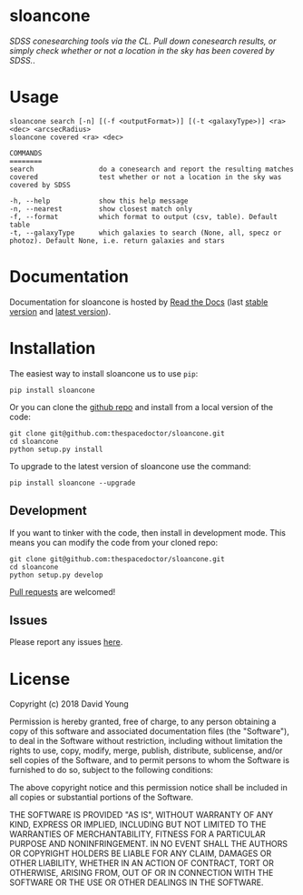 sloancone
=========

*SDSS conesearching tools via the CL. Pull down conesearch results, or
simply check whether or not a location in the sky has been covered by
SDSS.*.

Usage
=====

    sloancone search [-n] [(-f <outputFormat>)] [(-t <galaxyType>)] <ra> <dec> <arcsecRadius>
    sloancone covered <ra> <dec>

    COMMANDS
    ========
    search                do a conesearch and report the resulting matches
    covered               test whether or not a location in the sky was covered by SDSS

    -h, --help            show this help message
    -n, --nearest         show closest match only
    -f, --format          which format to output (csv, table). Default table
    -t, --galaxyType      which galaxies to search (None, all, specz or photoz). Default None, i.e. return galaxies and stars

Documentation
=============

Documentation for sloancone is hosted by [Read the
Docs](http://sloancone.readthedocs.org/en/stable/) (last [stable
version](http://sloancone.readthedocs.org/en/stable/) and [latest
version](http://sloancone.readthedocs.org/en/latest/)).

Installation
============

The easiest way to install sloancone us to use `pip`:

    pip install sloancone

Or you can clone the [github
repo](https://github.com/thespacedoctor/sloancone) and install from a
local version of the code:

    git clone git@github.com:thespacedoctor/sloancone.git
    cd sloancone
    python setup.py install

To upgrade to the latest version of sloancone use the command:

    pip install sloancone --upgrade

Development
-----------

If you want to tinker with the code, then install in development mode.
This means you can modify the code from your cloned repo:

    git clone git@github.com:thespacedoctor/sloancone.git
    cd sloancone
    python setup.py develop

[Pull requests](https://github.com/thespacedoctor/sloancone/pulls) are
welcomed!

Issues
------

Please report any issues
[here](https://github.com/thespacedoctor/sloancone/issues).

License
=======

Copyright (c) 2018 David Young

Permission is hereby granted, free of charge, to any person obtaining a
copy of this software and associated documentation files (the
"Software"), to deal in the Software without restriction, including
without limitation the rights to use, copy, modify, merge, publish,
distribute, sublicense, and/or sell copies of the Software, and to
permit persons to whom the Software is furnished to do so, subject to
the following conditions:

The above copyright notice and this permission notice shall be included
in all copies or substantial portions of the Software.

THE SOFTWARE IS PROVIDED "AS IS", WITHOUT WARRANTY OF ANY KIND, EXPRESS
OR IMPLIED, INCLUDING BUT NOT LIMITED TO THE WARRANTIES OF
MERCHANTABILITY, FITNESS FOR A PARTICULAR PURPOSE AND NONINFRINGEMENT.
IN NO EVENT SHALL THE AUTHORS OR COPYRIGHT HOLDERS BE LIABLE FOR ANY
CLAIM, DAMAGES OR OTHER LIABILITY, WHETHER IN AN ACTION OF CONTRACT,
TORT OR OTHERWISE, ARISING FROM, OUT OF OR IN CONNECTION WITH THE
SOFTWARE OR THE USE OR OTHER DEALINGS IN THE SOFTWARE.
